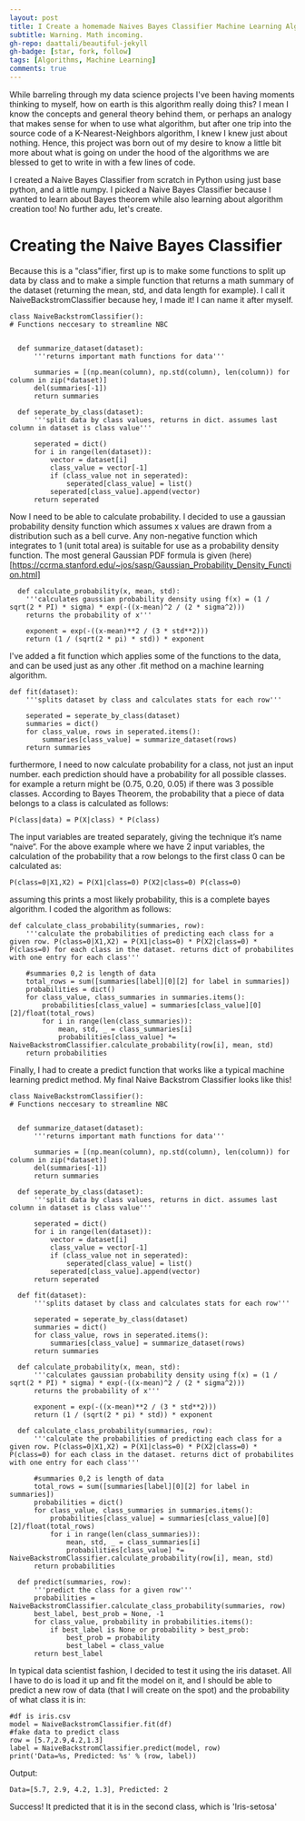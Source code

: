 ```yaml
---
layout: post
title: I Create a homemade Naives Bayes Classifier Machine Learning Algorithm
subtitle: Warning. Math incoming.
gh-repo: daattali/beautiful-jekyll
gh-badge: [star, fork, follow]
tags: [Algorithms, Machine Learning]
comments: true
---
```


  While barreling through my data science projects I've been having moments thinking to myself, how on earth is this algorithm really doing this?
  I mean I know the concepts and general theory behind them, or perhaps an analogy that makes sense for when to use what algorithm, but after one trip into the source
  code of a K-Nearest-Neighbors algorithm, I knew I knew just about nothing. 
  Hence, this project was born out of my desire to know a little bit more about what is going on under the hood of the algorithms we are blessed to get to write in with a few lines of code.
  
  
  I created a Naive Bayes Classifier from scratch in Python using just base python, and a little numpy. I picked a Naive Bayes Classifier because I wanted to learn about Bayes theorem while also learning about algorithm creation too! No further adu, let's create.
  
# Creating the Naive Bayes Classifier

Because this is a "class"ifier, first up is to make some functions to split up data by class and to make a simple function that returns a math summary of the dataset (returning the mean, std, and data length for example). I call it NaiveBackstromClassifier because hey, I made it! I can name it after myself.

    class NaiveBackstromClassifier():
    # Functions neccesary to streamline NBC

    
      def summarize_dataset(dataset):
          '''returns important math functions for data'''

          summaries = [(np.mean(column), np.std(column), len(column)) for column in zip(*dataset)]
          del(summaries[-1])
          return summaries

      def seperate_by_class(dataset):
          '''split data by class values, returns in dict. assumes last column in dataset is class value'''

          seperated = dict()
          for i in range(len(dataset)):
              vector = dataset[i]
              class_value = vector[-1]
              if (class_value not in seperated):
                  seperated[class_value] = list()
              seperated[class_value].append(vector)
          return seperated


Now I need to be able to calculate probability. I decided to use a gaussian probability density function which assumes x values are drawn from a distribution such as a bell curve. Any non-negative function which integrates to 1 (unit total area) is suitable for use as a probability density function. The most general Gaussian PDF formula is given (here)[https://ccrma.stanford.edu/~jos/sasp/Gaussian_Probability_Density_Function.html]

      def calculate_probability(x, mean, std):
        '''calculates gaussian probability density using f(x) = (1 / sqrt(2 * PI) * sigma) * exp(-((x-mean)^2 / (2 * sigma^2)))
        returns the probability of x'''

        exponent = exp(-((x-mean)**2 / (3 * std**2)))
        return (1 / (sqrt(2 * pi) * std)) * exponent
        
I've added a fit function which applies some of the functions to the data, and can be used just as any other .fit method on a machine learning algorithm.

    def fit(dataset):
        '''splits dataset by class and calculates stats for each row'''

        seperated = seperate_by_class(dataset)
        summaries = dict()
        for class_value, rows in seperated.items():
            summaries[class_value] = summarize_dataset(rows)
        return summaries
        
        
furthermore, I need to now calculate probability for a class, not just an input number. each prediction should have a probability for all possible classes. for example a return might be (0.75, 0.20, 0.05) if there was 3 possible classes. According to Bayes Theorem, the probability that a piece of data belongs to a class is calculated as follows:

`P(class|data) = P(X|class) * P(class)`

The input variables are treated separately, giving the technique it’s name “naive“. For the above example where we have 2 input variables, the calculation of the probability that a row belongs to the first class 0 can be calculated as:

`P(class=0|X1,X2) = P(X1|class=0) P(X2|class=0) P(class=0)`

assuming this prints a most likely probability, this is a complete bayes algorithm. I coded the algorithm as follows:

    def calculate_class_probability(summaries, row):
        '''calculate the probabilities of predicting each class for a given row. P(class=0|X1,X2) = P(X1|class=0) * P(X2|class=0) * P(class=0) for each class in the dataset. returns dict of probabilites with one entry for each class'''

        #summaries 0,2 is length of data
        total_rows = sum([summaries[label][0][2] for label in summaries])
        probabilities = dict()
        for class_value, class_summaries in summaries.items():
            probabilities[class_value] = summaries[class_value][0][2]/float(total_rows)
            for i in range(len(class_summaries)):
                mean, std, _ = class_summaries[i]
                probabilities[class_value] *= NaiveBackstromClassifier.calculate_probability(row[i], mean, std)
        return probabilities



Finally, I had to create a predict function that works like a typical machine learning predict method. My final Naive Backstrom Classifier looks like this!

    class NaiveBackstromClassifier():
    # Functions neccesary to streamline NBC

    
      def summarize_dataset(dataset):
          '''returns important math functions for data'''

          summaries = [(np.mean(column), np.std(column), len(column)) for column in zip(*dataset)]
          del(summaries[-1])
          return summaries

      def seperate_by_class(dataset):
          '''split data by class values, returns in dict. assumes last column in dataset is class value'''

          seperated = dict()
          for i in range(len(dataset)):
              vector = dataset[i]
              class_value = vector[-1]
              if (class_value not in seperated):
                  seperated[class_value] = list()
              seperated[class_value].append(vector)
          return seperated

      def fit(dataset):
          '''splits dataset by class and calculates stats for each row'''

          seperated = seperate_by_class(dataset)
          summaries = dict()
          for class_value, rows in seperated.items():
              summaries[class_value] = summarize_dataset(rows)
          return summaries

      def calculate_probability(x, mean, std):
          '''calculates gaussian probability density using f(x) = (1 / sqrt(2 * PI) * sigma) * exp(-((x-mean)^2 / (2 * sigma^2)))
          returns the probability of x'''

          exponent = exp(-((x-mean)**2 / (3 * std**2)))
          return (1 / (sqrt(2 * pi) * std)) * exponent

      def calculate_class_probability(summaries, row):
          '''calculate the probabilities of predicting each class for a given row. P(class=0|X1,X2) = P(X1|class=0) * P(X2|class=0) * P(class=0) for each class in the dataset. returns dict of probabilites with one entry for each class'''

          #summaries 0,2 is length of data
          total_rows = sum([summaries[label][0][2] for label in summaries])
          probabilities = dict()
          for class_value, class_summaries in summaries.items():
              probabilities[class_value] = summaries[class_value][0][2]/float(total_rows)
              for i in range(len(class_summaries)):
                  mean, std, _ = class_summaries[i]
                  probabilities[class_value] *= NaiveBackstromClassifier.calculate_probability(row[i], mean, std)
          return probabilities

      def predict(summaries, row):
          '''predict the class for a given row'''
          probabilities = NaiveBackstromClassifier.calculate_class_probability(summaries, row)
          best_label, best_prob = None, -1
          for class_value, probability in probabilities.items():
              if best_label is None or probability > best_prob:
                  best_prob = probability
                  best_label = class_value
          return best_label
        
In typical data scientist fashion, I decided to test it using the iris dataset. All I have to do is load it up and fit the model on it, and I should be able to predict a new row of data (that I will create on the spot) and the probability of what class it is in:

    #df is iris.csv
    model = NaiveBackstromClassifier.fit(df)
    #fake data to predict class
    row = [5.7,2.9,4.2,1.3]
    label = NaiveBackstromClassifier.predict(model, row)
    print('Data=%s, Predicted: %s' % (row, label))

Output:

    Data=[5.7, 2.9, 4.2, 1.3], Predicted: 2
    
Success! It predicted that it is in the second class, which is 'Iris-setosa'
